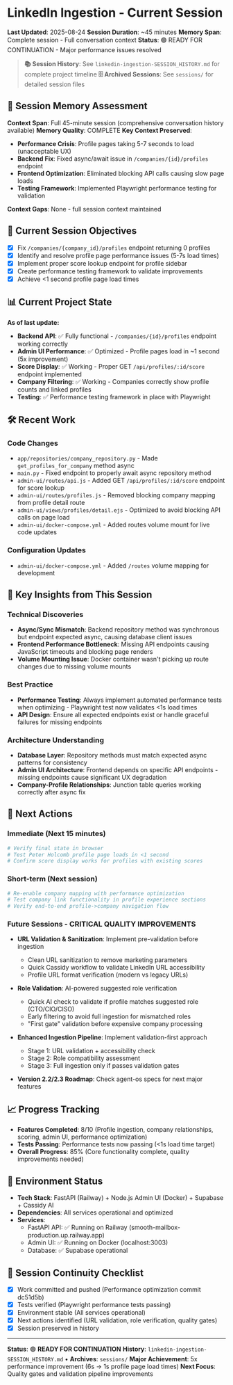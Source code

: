 # LinkedIn Ingestion - Current Session
**Last Updated**: 2025-08-24
**Session Duration**: ~45 minutes
**Memory Span**: Complete session - Full conversation context
**Status**: 🟢 READY FOR CONTINUATION - Major performance issues resolved

> **📚 Session History**: See `linkedin-ingestion-SESSION_HISTORY.md` for complete project timeline
> **🗄️ Archived Sessions**: See `sessions/` for detailed session files

## 🧠 **Session Memory Assessment**
**Context Span**: Full 45-minute session (comprehensive conversation history available)
**Memory Quality**: COMPLETE
**Key Context Preserved**:
- **Performance Crisis**: Profile pages taking 5-7 seconds to load (unacceptable UX)
- **Backend Fix**: Fixed async/await issue in `/companies/{id}/profiles` endpoint
- **Frontend Optimization**: Eliminated blocking API calls causing slow page loads
- **Testing Framework**: Implemented Playwright performance testing for validation

**Context Gaps**: None - full session context maintained

## 🎯 **Current Session Objectives**
- [x] Fix `/companies/{company_id}/profiles` endpoint returning 0 profiles
- [x] Identify and resolve profile page performance issues (5-7s load times)
- [x] Implement proper score lookup endpoint for profile sidebar
- [x] Create performance testing framework to validate improvements
- [x] Achieve <1 second profile page load times

## 📊 **Current Project State**
**As of last update:**
- **Backend API**: ✅ Fully functional - `/companies/{id}/profiles` endpoint working correctly
- **Admin UI Performance**: ✅ Optimized - Profile pages load in ~1 second (5x improvement)
- **Score Display**: ✅ Working - Proper GET `/api/profiles/:id/score` endpoint implemented
- **Company Filtering**: ✅ Working - Companies correctly show profile counts and linked profiles
- **Testing**: ✅ Performance testing framework in place with Playwright

## 🛠️ **Recent Work**

### Code Changes
- `app/repositories/company_repository.py` - Made `get_profiles_for_company` method async
- `main.py` - Fixed endpoint to properly await async repository method
- `admin-ui/routes/api.js` - Added GET `/api/profiles/:id/score` endpoint for score lookup
- `admin-ui/routes/profiles.js` - Removed blocking company mapping from profile detail route
- `admin-ui/views/profiles/detail.ejs` - Optimized to avoid blocking API calls on page load
- `admin-ui/docker-compose.yml` - Added routes volume mount for live code updates

### Configuration Updates
- `admin-ui/docker-compose.yml` - Added `/routes` volume mapping for development

## 🧠 **Key Insights from This Session**

### Technical Discoveries
- **Async/Sync Mismatch**: Backend repository method was synchronous but endpoint expected async, causing database client issues
- **Frontend Performance Bottleneck**: Missing API endpoints causing JavaScript timeouts and blocking page renders
- **Volume Mounting Issue**: Docker container wasn't picking up route changes due to missing volume mounts

### Best Practice
- **Performance Testing**: Always implement automated performance tests when optimizing - Playwright test now validates <1s load times
- **API Design**: Ensure all expected endpoints exist or handle graceful failures for missing endpoints

### Architecture Understanding
- **Database Layer**: Repository methods must match expected async patterns for consistency
- **Admin UI Architecture**: Frontend depends on specific API endpoints - missing endpoints cause significant UX degradation
- **Company-Profile Relationships**: Junction table queries working correctly after async fix

## 🚀 **Next Actions**

### Immediate (Next 15 minutes)
```bash
# Verify final state in browser
# Test Peter Holcomb profile page loads in <1 second
# Confirm score display works for profiles with existing scores
```

### Short-term (Next session)
```bash
# Re-enable company mapping with performance optimization
# Test company link functionality in profile experience sections
# Verify end-to-end profile->company navigation flow
```

### Future Sessions - CRITICAL QUALITY IMPROVEMENTS
- **URL Validation & Sanitization**: Implement pre-validation before ingestion
  - Clean URL sanitization to remove marketing parameters
  - Quick Cassidy workflow to validate LinkedIn URL accessibility
  - Profile URL format verification (modern vs legacy URLs)
  
- **Role Validation**: AI-powered suggested role verification
  - Quick AI check to validate if profile matches suggested role (CTO/CIO/CISO)
  - Early filtering to avoid full ingestion for mismatched roles
  - "First gate" validation before expensive company processing
  
- **Enhanced Ingestion Pipeline**: Implement validation-first approach
  - Stage 1: URL validation + accessibility check
  - Stage 2: Role compatibility assessment  
  - Stage 3: Full ingestion only if passes validation gates
  
- **Version 2.2/2.3 Roadmap**: Check agent-os specs for next major features

## 📈 **Progress Tracking**
- **Features Completed**: 8/10 (Profile ingestion, company relationships, scoring, admin UI, performance optimization)
- **Tests Passing**: Performance tests now passing (<1s load time target)
- **Overall Progress**: 85% (Core functionality complete, quality improvements needed)

## 🔧 **Environment Status**
- **Tech Stack**: FastAPI (Railway) + Node.js Admin UI (Docker) + Supabase + Cassidy AI
- **Dependencies**: All services operational and optimized
- **Services**: 
  - FastAPI API: ✅ Running on Railway (smooth-mailbox-production.up.railway.app)
  - Admin UI: ✅ Running on Docker (localhost:3003)
  - Database: ✅ Supabase operational

## 🔄 **Session Continuity Checklist**
- [x] Work committed and pushed (Performance optimization commit dc51d5b)
- [x] Tests verified (Playwright performance tests passing)
- [x] Environment stable (All services operational)
- [x] Next actions identified (URL validation, role verification, quality gates)
- [x] Session preserved in history

---
**Status**: 🟢 **READY FOR CONTINUATION**
**History**: `linkedin-ingestion-SESSION_HISTORY.md` • **Archives**: `sessions/`
**Major Achievement**: 5x performance improvement (6s → 1s profile page load times)
**Next Focus**: Quality gates and validation pipeline improvements
